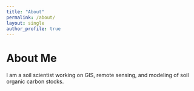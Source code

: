 ```yaml
---
title: "About"
permalink: /about/
layout: single
author_profile: true
---
```


# About Me

I am a soil scientist working on GIS, remote sensing, and modeling of soil organic carbon stocks.
